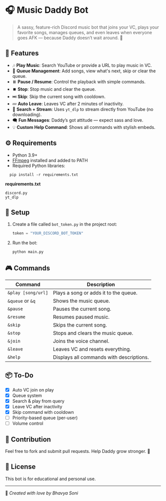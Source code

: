 # 🎧 Music Daddy Bot

> A sassy, feature-rich Discord music bot that joins your VC, plays your favorite songs, manages queues, and even leaves when everyone goes AFK — because Daddy doesn’t wait around. 😤

## 🚀 Features

- 🎶 **Play Music**: Search YouTube or provide a URL to play music in VC.
- 🧾 **Queue Management**: Add songs, view what's next, skip or clear the queue.
- ⏸️ **Pause / Resume**: Control the playback with simple commands.
- ⏹️ **Stop**: Stop music and clear the queue.
- ⏭️ **Skip**: Skip the current song with cooldown.
- 💤 **Auto Leave**: Leaves VC after 2 minutes of inactivity.
- 🤖 **Search + Stream**: Uses `yt_dlp` to stream directly from YouTube (no downloading).
- 🗨️ **Fun Messages**: Daddy’s got attitude — expect sass and love.
- 💡 **Custom Help Command**: Shows all commands with stylish embeds.

## ⚙️ Requirements

- Python 3.9+
- [FFmpeg](https://ffmpeg.org/download.html) installed and added to PATH
- Required Python libraries:
```
  pip install -r requirements.txt
```

**requirements.txt**

```
discord.py
yt_dlp
```

## 🔑 Setup

1. Create a file called `bot_token.py` in the project root:

   ```python
   token = "YOUR_DISCORD_BOT_TOKEN"
   ```

2. Run the bot:

   ```bash
   python main.py
   ```

## 🎮 Commands

| Command            | Description                              |
| ------------------ | ---------------------------------------- |
| `&play [song/url]` | Plays a song or adds it to the queue.    |
| `&queue` or `&q`   | Shows the music queue.                   |
| `&pause`           | Pauses the current song.                 |
| `&resume`          | Resumes paused music.                    |
| `&skip`            | Skips the current song.                  |
| `&stop`            | Stops and clears the music queue.        |
| `&join`            | Joins the voice channel.                 |
| `&leave`           | Leaves VC and resets everything.         |
| `&help`            | Displays all commands with descriptions. |

## 📦 To-Do

* [x] Auto VC join on play
* [x] Queue system
* [x] Search & play from query
* [x] Leave VC after inactivity
* [x] Skip command with cooldown
* [ ] Priority-based queue (per-user)
* [ ] Volume control

## 🤝 Contribution

Feel free to fork and submit pull requests. Help Daddy grow stronger. 💪

## 📜 License

This bot is for educational and personal use.

---

👑 *Created with love by Bhavya Soni*

